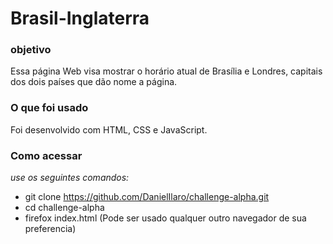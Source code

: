 # Brasil-Inglaterra

### objetivo
Essa página Web visa mostrar o horário atual de Brasília e Londres, capitais dos dois países que dão nome a página.

### O que foi usado
Foi desenvolvido com HTML, CSS e JavaScript.

### Como acessar
_use os seguintes comandos:_
- git clone https://github.com/DanielIlaro/challenge-alpha.git
- cd challenge-alpha
- firefox index.html
(Pode ser usado qualquer outro navegador de sua preferencia)
